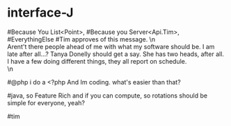 # interface-J
#Because You List\<Point\>,
#Because you Server<Api.Tim>,
#EverythingElse
#Tim approves of this message.
\n<br />Arent't there people ahead of me with what my software should be. I am late after all...? Tanya Donelly should get a say. She has two heads, after all.
I have a few doing different things, they all report on schedule.
<br /> \n

#@php i do a <?php And Im coding. what's easier than that?

#java, so Feature Rich and if you can compute, so rotations should be simple for everyone, yeah?

#tim
